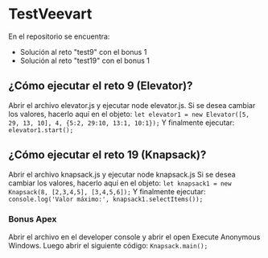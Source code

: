 # TestVeevart
En el repositorio se encuentra:
- Solución al reto "test9" con el bonus 1
- Solución al reto "test19" con el bonus 1
## ¿Cómo ejecutar el reto 9 (Elevator)?
Abrir el archivo elevator.js y ejecutar node elevator.js.
Si se desea cambiar los valores, hacerlo aquí en el objeto:
`let elevator1 = new Elevator([5, 29, 13, 10], 4, {5:2, 29:10, 13:1, 10:1});`
Y finalmente ejecutar:
`elevator1.start();`
## ¿Cómo ejecutar el reto 19 (Knapsack)?
Abrir el archivo knapsack.js y ejecutar node knapsack.js
Si se desea cambiar los valores, hacerlo aquí en el objeto:
`let knapsack1 = new Knapsack(8, [2,3,4,5], [3,4,5,6]);`
Y finalmente ejecutar:
`console.log('Valor máximo:', knapsack1.selectItems());`
### Bonus Apex
Abrir el archivo en el developer console y abrir el open Execute Anonymous Windows. Luego abrir el siguiente código:
`Knapsack.main();`
